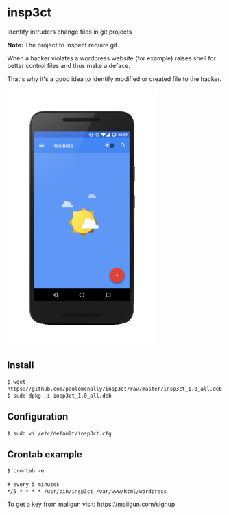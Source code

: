 # insp3ct
Identify intruders change files in git projects

**Note:** The project to inspect require git.

When a hacker violates a wordpress website (for example) raises shell for better control files and thus make a deface.

That's why it's a good idea to identify modified or created file to the hacker.

![Example](https://raw.githubusercontent.com/paulomcnally/insp3ct/master/assets/mobile.gif)

## Install

    $ wget https://github.com/paulomcnally/insp3ct/raw/master/insp3ct_1.0_all.deb
    $ sudo dpkg -i insp3ct_1.0_all.deb

## Configuration

    $ sudo vi /etc/default/insp3ct.cfg

## Crontab example

    $ crontab -e

    # every 5 minutes
    */5 * * * * /usr/bin/insp3ct /var/www/html/wordpress

To get a key from mailgun visit: https://mailgun.com/signup

